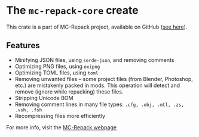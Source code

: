 # The `mc-repack-core` create

This crate is a part of MC-Repack project, available on GitHub ([see here](https://github.com/szeweq/mc-repack)).

## Features
- Minifying JSON files, using `serde-json`, and removing comments
- Optimizing PNG files, using `oxipng`
- Optimizing TOML files, using `toml`
- Removing unwanted files – some project files (from Blender, Photoshop, etc.) are mistakenly packed in mods. This operation will detect and remove (ignore while repacking) these files.
- Stripping Unicode BOM
- Removing comment lines in many file types: `.cfg, .obj, .mtl, .zs, .vsh, .fsh`
- Recompressing files more efficiently

For more info, visit the [MC-Repack webpage](https://szeweq.xyz/mc-repack)